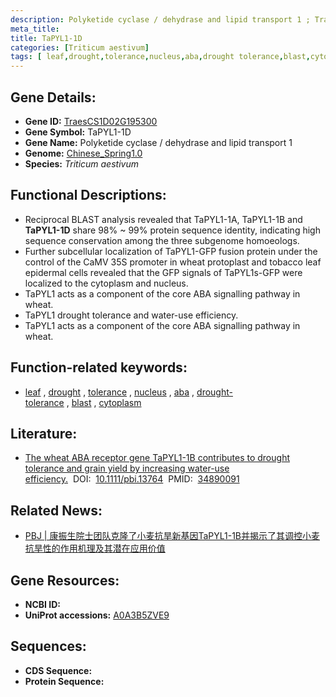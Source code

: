 ```yaml
---
description: Polyketide cyclase / dehydrase and lipid transport 1 ; TraesCS1D02G195300 ; Triticum aestivum
meta_title:
title: TaPYL1-1D
categories: [Triticum aestivum]
tags: [ leaf,drought,tolerance,nucleus,aba,drought tolerance,blast,cytoplasm ]
---
```


## Gene Details:
- **Gene ID:**	[TraesCS1D02G195300](https://ensembl.gramene.org/Triticum_aestivum/Gene/Summary?g=TraesCS1D02G195300)
- **Gene Symbol:** TaPYL1-1D
- **Gene Name:** Polyketide cyclase / dehydrase and lipid transport 1
- **Genome:** [Chinese_Spring1.0](https://ensembl.gramene.org/Triticum_aestivum/Info/Index)
- **Species:** *Triticum aestivum*

## Functional Descriptions:
   - Reciprocal BLAST analysis revealed that TaPYL1-1A, TaPYL1-1B and **TaPYL1-1D** share 98% ~ 99% protein sequence identity, indicating high sequence conservation among the three subgenome homoeologs.
   - Further subcellular localization of TaPYL1-GFP fusion protein under the control of the CaMV 35S promoter in wheat protoplast and tobacco leaf epidermal cells revealed that the GFP signals of TaPYL1s-GFP were localized to the cytoplasm and nucleus.
   - TaPYL1 acts as a component of the core ABA signalling pathway in wheat.
   - TaPYL1 drought tolerance and water-use efficiency.
   - TaPYL1 acts as a component of the core ABA signalling pathway in wheat.

## Function-related keywords:
   - [leaf](/tags/leaf/)&nbsp;,&nbsp;[drought](/tags/drought/)&nbsp;,&nbsp;[tolerance](/tags/tolerance/)&nbsp;,&nbsp;[nucleus](/tags/nucleus/)&nbsp;,&nbsp;[aba](/tags/aba/)&nbsp;,&nbsp;[drought-tolerance](/tags/drought-tolerance/)&nbsp;,&nbsp;[blast](/tags/blast/)&nbsp;,&nbsp;[cytoplasm](/tags/cytoplasm/)

## Literature:
   - [The wheat ABA receptor gene TaPYL1-1B contributes to drought tolerance and grain yield by increasing water-use efficiency.]( https://onlinelibrary.wiley.com/doi/10.1111/pbi.13764)&nbsp;&nbsp;DOI:&nbsp;&nbsp;[10.1111/pbi.13764](https://onlinelibrary.wiley.com/doi/10.1111/pbi.13764)&nbsp;&nbsp;PMID:&nbsp;&nbsp;[34890091](https://pubmed.ncbi.nlm.nih.gov/34890091/)

## Related News:
   - [PBJ | 康振生院士团队克隆了小麦抗旱新基因TaPYL1-1B并揭示了其调控小麦抗旱性的作用机理及其潜在应用价值](https://mp.weixin.qq.com/s?__biz=Mzg3MDEwNDEyMg==&mid=2247522213&idx=1&sn=e2e003f348ed93d74564ad3c830bca49&chksm=ce903af0f9e7b3e62497800d6c9febd2170102f906a0a0be870bd1f5407242c974de714474ad&scene=27#wechat_redirect)

## Gene Resources:
- **NCBI ID:**  [](https://www.ncbi.nlm.nih.gov/gene/?term=)
- **UniProt accessions:** [A0A3B5ZVE9](https://www.uniprot.org/uniprotkb/A0A3B5ZVE9/entry)



## Sequences:
- **CDS Sequence:**
- **Protein Sequence:**

